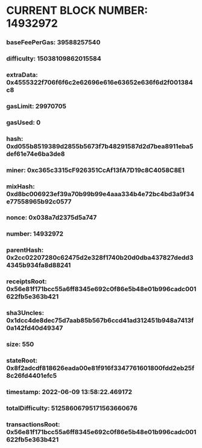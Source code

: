 # CURRENT BLOCK NUMBER: 14932972

### baseFeePerGas: 39588257540
### difficulty: 15038109862015584
### extraData: 0x4555322f706f6f6c2e62696e616e63652e636f6d2f001384c8
### gasLimit: 29970705
### gasUsed: 0
### hash: 0xd055b8519389d2855b5673f7b48291587d2d7bea8911eba5def61e74e6ba3de8
### miner: 0xc365c3315cF926351CcAf13fA7D19c8C4058C8E1
### mixHash: 0xd8bc006923ef39a70b99b99e4aaa334b4e72bc4bd3a9f34e77558965b92c0577
### nonce: 0x038a7d2375d5a747
### number: 14932972
### parentHash: 0x2cc02207280c62475d2e328f1740b20d0dba437827dedd34345b934fa8d88241
### receiptsRoot: 0x56e81f171bcc55a6ff8345e692c0f86e5b48e01b996cadc001622fb5e363b421
### sha3Uncles: 0x1dcc4de8dec75d7aab85b567b6ccd41ad312451b948a7413f0a142fd40d49347
### size: 550
### stateRoot: 0x8f2adcdf818626eada00e81f916f3347761601800fdd2eb25f8c26fd4401efc5
### timestamp: 2022-06-09 13:58:22.469172
### totalDifficulty: 51258606795171563660676
### transactionsRoot: 0x56e81f171bcc55a6ff8345e692c0f86e5b48e01b996cadc001622fb5e363b421
